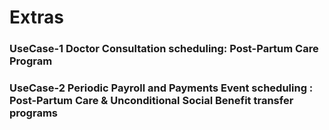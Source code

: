 # Extras

### UseCase-1 Doctor Consultation scheduling: Post-Partum Care Program <a href="#_heading-h.41mghml" id="_heading-h.41mghml"></a>

### UseCase-2 Periodic Payroll and Payments Event scheduling : Post-Partum Care & Unconditional Social Benefit transfer programs
